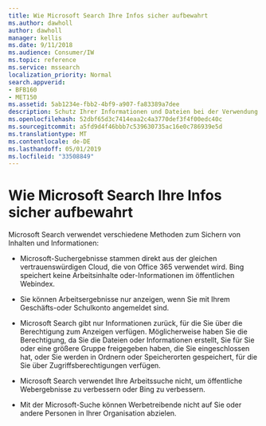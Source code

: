 ```yaml
---
title: Wie Microsoft Search Ihre Infos sicher aufbewahrt
ms.author: dawholl
author: dawholl
manager: kellis
ms.date: 9/11/2018
ms.audience: Consumer/IW
ms.topic: reference
ms.service: mssearch
localization_priority: Normal
search.appverid:
- BFB160
- MET150
ms.assetid: 5ab1234e-fbb2-4bf9-a907-fa83389a7dee
description: Schutz Ihrer Informationen und Dateien bei der Verwendung der Microsoft-Suche
ms.openlocfilehash: 52dbf65d3c7414eaa2c4a3770def3f4f00edc40c
ms.sourcegitcommit: a5fd9d4f46bbb7c539630735ac16e0c786939e5d
ms.translationtype: MT
ms.contentlocale: de-DE
ms.lasthandoff: 05/01/2019
ms.locfileid: "33508849"
---
```

# <a name="how-microsoft-search-keeps-your-info-secure"></a>Wie Microsoft Search Ihre Infos sicher aufbewahrt

Microsoft Search verwendet verschiedene Methoden zum Sichern von Inhalten und Informationen:
  
- Microsoft-Suchergebnisse stammen direkt aus der gleichen vertrauenswürdigen Cloud, die von Office 365 verwendet wird. Bing speichert keine Arbeitsinhalte oder-Informationen im öffentlichen Webindex.
    
- Sie können Arbeitsergebnisse nur anzeigen, wenn Sie mit Ihrem Geschäfts-oder Schulkonto angemeldet sind.
    
- Microsoft Search gibt nur Informationen zurück, für die Sie über die Berechtigung zum Anzeigen verfügen. Möglicherweise haben Sie die Berechtigung, da Sie die Dateien oder Informationen erstellt, Sie für Sie oder eine größere Gruppe freigegeben haben, die Sie eingeschlossen hat, oder Sie werden in Ordnern oder Speicherorten gespeichert, für die Sie über Zugriffsberechtigungen verfügen.
    
- Microsoft Search verwendet Ihre Arbeitssuche nicht, um öffentliche Webergebnisse zu verbessern oder Bing zu verbessern.
    
- Mit der Microsoft-Suche können Werbetreibende nicht auf Sie oder andere Personen in Ihrer Organisation abzielen.

  

